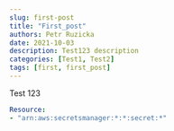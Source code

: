 ```yaml
---
slug: first-post
title: "First_post"
authors: Petr Ruzicka
date: 2021-10-03
description: Test123 description
categories: [Test1, Test2]
tags: [first, first_post]
---
```


Test 123

```yaml
Resource:
- "arn:aws:secretsmanager:*:*:secret:*"
```
